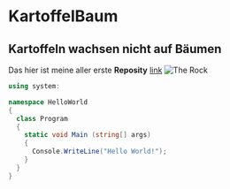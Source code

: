 # KartoffelBaum

## Kartoffeln wachsen nicht auf Bäumen

Das hier ist meine aller erste **Reposity**
[link](https://de.wikipedia.org/wiki/Wikipedia:Hauptseite)
![The Rock](https://user-images.githubusercontent.com/111045576/184093941-b3603879-d036-4000-b975-ef4f892ab1f8.png)


```C#
using system:

namespace HelloWorld
{
  class Program
  {
    static void Main (string[] args)
    {
      Console.WriteLine("Hello World!");
    }
  }
}
```
  
